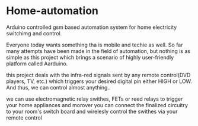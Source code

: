 Home-automation
===============

Arduino controlled gsm based automation system for home electricity switchimg and control.

Everyone today wants something tha is mobile and techie as well. So far many attempts have been made in the field of automation, but nothing is 
as simple as this project which brings a scenario of highly user-friendly platform called Aarduino.

this project deals with the infra-red signals sent by any remote control(DVD players, TV, etc.) which triggers your desired 
digital pin either HIGH  or LOW. 
And thus, we can control almost anything..

we can use electromagnetic relay swithes, FETs or reed relays to trigger your home appliances and morover you can connect the 
finalized circuitry to your room's switch board and wirelesly control the swithes via your remote control
